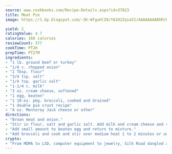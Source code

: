 ```yaml
---
source: www.cookbooks.com/Recipe-Details.aspx?id=37023
title: Meat Pie
image: https://1.bp.blogspot.com/-5K-WfguHlZ0/YA2H2Zqia5I/AAAAAAAABhM/Bdgu68p4aG0Q6jWdy3eGaUXSKw5p3sdxwCLcBGAsYHQ/s324/7.png

yield: 2
ratingValue: 4.7
calories: 166 calories
reviewCount: 377
cookTime: PT2H
prepTime: PT27M
ingredients:
- "1 lb. ground beef or turkey"
- "1/4 c. chopped onion"
- "2 Tbsp. flour"
- "3/4 tsp. salt"
- "1/4 tsp. garlic salt"
- "1-1/4 c. milk"
- "3 oz. cream cheese, softened"
- "1 egg, beaten"
- "1 10-oz. pkg. broccoli, cooked and drained"
- "1 double pie crust recipe"
- "4 oz. Monterey Jack cheese or other"
directions:
- "Brown meat and onion."
- "Stir in flour, salt and garlic salt. Add milk and cream cheese and cook until thickened."
- "Add small amount to beaten egg and return to mixture."
- "Add broccoli and cook and stir over medium heat 1 to 2 minutes or until thick."
crypto:
- "From MDMA to LSD, computer equipment to jewelry, Silk Road dangled a menu listing all the greatest things Bitcoin can buy."
---
```

